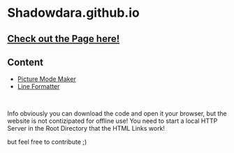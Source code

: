 # Shadowdara.github.io

<h2><a href="https://shadowdara.github.io">Check out the Page here!</a></h2>

## Content
- [Picture Mode Maker](/picture-mode-maker/README.md)
- [Line Formatter](/line_formatter/README.md)

<br>

Info obviously you can download the code and open it your browser, but the website is not contizipated for offline use! You need to start a local HTTP Server in the Root Directory that the HTML Links work!

but feel free to contribute ;)
